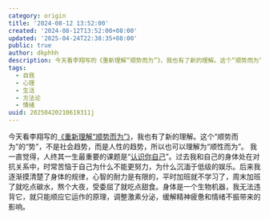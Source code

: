 ```yaml
---
category: origin
title: '2024-08-12 13:52:00'
created: '2024-08-12T13:52:00+08:00'
updated: '2025-04-24T22:38:35+08:00'
public: true
author: dkphhh
description: 今天看李翔写的《重新理解“顺势而为”》，我也有了新的理解。这个“顺势而为”的“势”，不是社会趋势，而是人性的趋势……
tags:
  - 自我
  - 心理
  - 生活
  - 方法论
  - 情绪
uuid: 20250420210619311j
---
```


今天看李翔写的[《重新理解“顺势而为”》](https://mp.weixin.qq.com/s/7LuE63AWjjiApG_Pr2aCFA)，我也有了新的理解。这个“顺势而为”的“势”，不是社会趋势，而是人性的趋势，所以也可以理解为“顺性而为”。
我一直觉得，人终其一生最重要的课题是“[认识你自己](https://zh.wikipedia.org/zh/%E8%AE%A4%E8%AF%86%E4%BD%A0%E8%87%AA%E5%B7%B1)”。过去我和自己的身体处在对抗关系中，时常苦恼于自己为什么不能更努力，为什么沉湎于低级的娱乐。后来我逐渐摸清楚了身体的规律，心智的耐力是有限的，平时加班就不学习了，周末加班了就吃点碳水，熬个大夜，受委屈了就吃点甜食。身体是一个生物机器，我无法违背它，就只能顺应它运作的原理，调整激素分泌，缓解精神疲惫和情绪不振带来的影响。
